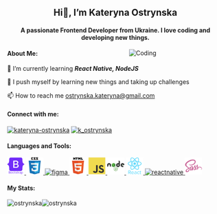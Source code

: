 <h2 align="center">Hi👋, I’m Kateryna Ostrynska</h2>
<h4 align="center">A passionate Frontend Developer from Ukraine. I love coding and developing new things.</h4>

<img align="right" alt="Coding" width="220" src="https://media.tenor.com/bQCHJwgCNuMAAAAM/kitten-cat.gif">

<h4 align="left">About Me:</h4>
<p align="left">🌱 I’m currently learning <em><strong>React Native, NodeJS</strong></em></p>
<p align="left">🔭 I push myself by learning new things and taking up challenges</p>
<p align="left">📫 How to reach me  <a href="mailto:ostrynska.kateryna@gmail.com">ostrynska.kateryna@gmail.com</a></p>

<h4 align="left">Connect with me:</h4>
<p align="left">
<a href="https://linkedin.com/in/kateryna-ostrynska" target="blank"><img align="center" src="https://raw.githubusercontent.com/rahuldkjain/github-profile-readme-generator/master/src/images/icons/Social/linked-in-alt.svg" alt="kateryna-ostrynska" height="30" width="40" /></a>
<a href="https://instagram.com/k_ostrynska" target="blank"><img align="center" src="https://raw.githubusercontent.com/rahuldkjain/github-profile-readme-generator/master/src/images/icons/Social/instagram.svg" alt="k_ostrynska" height="30" width="40" /></a>
</p>

<h4 align="left">Languages and Tools:</h4>
<p align="left"> <a href="https://getbootstrap.com" target="_blank" rel="noreferrer"> <img src="https://raw.githubusercontent.com/devicons/devicon/master/icons/bootstrap/bootstrap-plain-wordmark.svg" alt="bootstrap" width="40" height="40"/> </a> <a href="https://www.w3schools.com/css/" target="_blank" rel="noreferrer"> <img src="https://raw.githubusercontent.com/devicons/devicon/master/icons/css3/css3-original-wordmark.svg" alt="css3" width="40" height="40"/> </a> <a href="https://www.figma.com/" target="_blank" rel="noreferrer"> <img src="https://www.vectorlogo.zone/logos/figma/figma-icon.svg" alt="figma" width="40" height="40"/> </a> <a href="https://www.w3.org/html/" target="_blank" rel="noreferrer"> <img src="https://raw.githubusercontent.com/devicons/devicon/master/icons/html5/html5-original-wordmark.svg" alt="html5" width="40" height="40"/> </a> <a href="https://developer.mozilla.org/en-US/docs/Web/JavaScript" target="_blank" rel="noreferrer"> <img src="https://raw.githubusercontent.com/devicons/devicon/master/icons/javascript/javascript-original.svg" alt="javascript" width="40" height="40"/> </a> <a href="https://nodejs.org" target="_blank" rel="noreferrer"> <img src="https://raw.githubusercontent.com/devicons/devicon/master/icons/nodejs/nodejs-original-wordmark.svg" alt="nodejs" width="40" height="40"/> </a> <a href="https://reactjs.org/" target="_blank" rel="noreferrer"> <img src="https://raw.githubusercontent.com/devicons/devicon/master/icons/react/react-original-wordmark.svg" alt="react" width="40" height="40"/> </a> <a href="https://reactnative.dev/" target="_blank" rel="noreferrer"> <img src="https://reactnative.dev/img/header_logo.svg" alt="reactnative" width="40" height="40"/> </a> <a href="https://sass-lang.com" target="_blank" rel="noreferrer"> <img src="https://raw.githubusercontent.com/devicons/devicon/master/icons/sass/sass-original.svg" alt="sass" width="40" height="40"/> </a> </p>

<h4 align="left">My Stats:</h4>

<p><img align="left" src="https://github-readme-stats.vercel.app/api/top-langs?username=ostrynska&show_icons=true&locale=en&layout=compact&theme=tokyonight" alt="ostrynska" /></p>

<p><img align="left" src="https://github-readme-streak-stats.herokuapp.com/?user=ostrynska&&theme=tokyonight" alt="ostrynska" /></p>
